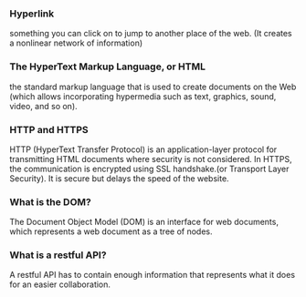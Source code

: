 ### Hyperlink
something you can click on to jump to another place of the web. (It creates a nonlinear network of information)

### The HyperText Markup Language, or HTML
the standard markup language that is used to create documents on the Web (which allows incorporating hypermedia such as text, graphics, sound, video, and so on).

### HTTP and HTTPS
HTTP (HyperText Transfer Protocol) is an application-layer protocol for transmitting HTML documents where security is not considered.
In HTTPS, the communication is encrypted using SSL handshake.(or Transport Layer Security). It is secure but delays the speed of the website.

### What is the DOM?
The Document Object Model (DOM) is an interface for web documents, which represents a web document as a tree of nodes.

### What is a restful API?
A restful API has to contain enough information that represents what it does for an easier collaboration.
